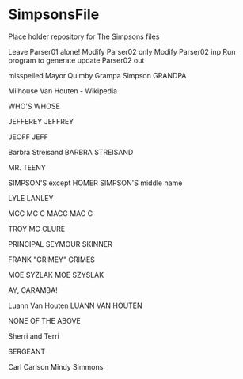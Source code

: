 # SimpsonsFile
Place holder repository for The Simpsons files

Leave Parser01 alone!
Modify Parser02 only
Modify Parser02 inp
Run program to generate update Parser02 out

misspelled
Mayor Quimby
Grampa Simpson	GRANDPA

Milhouse Van Houten - Wikipedia

WHO'S			WHOSE

JEFFEREY		JEFFREY

JEOFF			JEFF

Barbra Streisand
BARBRA STREISAND



MR. TEENY

SIMPSON'S
except HOMER SIMPSON'S middle name

LYLE LANLEY

MCC		MC C
MACC	MAC C


TROY MC CLURE

PRINCIPAL SEYMOUR SKINNER


FRANK "GRIMEY" GRIMES


MOE SYZLAK
MOE SZYSLAK


AY, CARAMBA!


Luann Van Houten
LUANN VAN HOUTEN


NONE OF THE ABOVE


Sherri and Terri


SERGEANT


Carl Carlson
Mindy Simmons